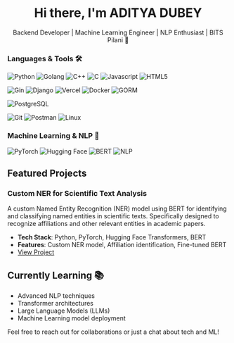 <h1 align="center">Hi there, I'm ADITYA DUBEY </h1>

<p align="center">Backend Developer | Machine Learning Engineer | NLP Enthusiast | BITS Pilani 🚀</p>

### Languages & Tools 🛠

![Python](https://img.shields.io/badge/-Python-05122A?style=flat&logo=python&logoWidth=80)  ![Golang](https://img.shields.io/badge/-Golang-05122A?style=flat&logo=go&logoColor=white&logoWidth=80) ![C++](https://img.shields.io/badge/-C++-05122A?style=flat&logo=c%2B%2B&logoColor=00599C&logoWidth=80) ![C](https://img.shields.io/badge/-C-05122A?style=flat&logo=c&logoWidth=80) ![Javascript](https://img.shields.io/badge/-JavaScript-05122A?style=flat&logo=javascript&logoWidth=80) ![HTML5](https://img.shields.io/badge/-HTML5-05122A?style=flat&logo=html5&logoWidth=80)
&nbsp;

![Gin](https://img.shields.io/badge/-Gin-05122A?style=flat&logo=go&logoColor=white&logoWidth=80) ![Django](https://img.shields.io/badge/-Django-05122A?style=flat&logo=django&logoWidth=80) ![Vercel](https://img.shields.io/badge/-Vercel-05122A?style=flat&logo=vercel&logoWidth=80) 
![Docker](https://img.shields.io/badge/-Docker-05122A?style=flat&logo=docker&logoWidth=80) ![GORM](https://img.shields.io/badge/-GORM-05122A?style=flat&logo=go&logoColor=white&logoWidth=80)

![PostgreSQL](https://img.shields.io/badge/-PostgreSQL-05122A?style=flat&logo=postgresql&logoWidth=80)&nbsp;

![Git](https://img.shields.io/badge/-Git-05122A?style=flat&logo=git&logoWidth=80)   ![Postman](https://img.shields.io/badge/-Postman-05122A?style=flat&logo=postman&logoWidth=80) ![Linux](https://img.shields.io/badge/-Linux-05122A?style=flat&logo=linux&logoColor=white&logoWidth=80)&nbsp;

### Machine Learning & NLP 🧠

![PyTorch](https://img.shields.io/badge/-PyTorch-05122A?style=flat&logo=pytorch&logoWidth=80) ![Hugging Face](https://img.shields.io/badge/-Hugging%20Face-05122A?style=flat&logo=huggingface&logoWidth=80) ![BERT](https://img.shields.io/badge/-BERT-05122A?style=flat&logo=transformer&logoWidth=80) ![NLP](https://img.shields.io/badge/-NLP-05122A?style=flat&logo=naturallanguageprocessing&logoWidth=80)

## Featured Projects

### Custom NER for Scientific Text Analysis

A custom Named Entity Recognition (NER) model using BERT for identifying and classifying named entities in scientific texts. Specifically designed to recognize affiliations and other relevant entities in academic papers.

- **Tech Stack**: Python, PyTorch, Hugging Face Transformers, BERT
- **Features**: Custom NER model, Affiliation identification, Fine-tuned BERT
- [View Project](link-to-your-custom-ner-project)

## Currently Learning 📚

- Advanced NLP techniques
- Transformer architectures
- Large Language Models (LLMs)
- Machine Learning model deployment

Feel free to reach out for collaborations or just a chat about tech and ML!
